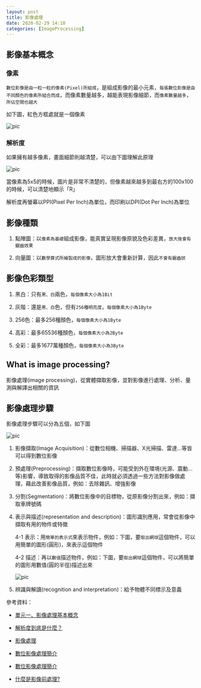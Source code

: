 ```yaml
---
layout: post    
title: 影像處理
date: 2020-02-29 14:10
categories: [ImageProcessing]
---
```


## 影像基本概念

### 像素
`數位影像是由一粒一粒的像素(Pixel)所組成`，是組成影像的最小元素，`每張數位影像是由不同顏色的像素所組合而成`，而像素數量越多，越能表現影像細節，而`像素數量越多`，`所佔空間也越大`

如下圖，紅色方框處就是一個像素

![pic](https://i.imgur.com/LTrcuER.png)

### 解析度

如果擁有越多像素，畫面細節則越清楚，可以由下圖理解此原理

![pic](https://upload.wikimedia.org/wikipedia/commons/f/f2/Resolution_illustration.png)

當像素為5x5的時候，圖片是非常不清楚的，但像素越來越多到最右方的100x100的時候，可以清楚地顯示「R」

解析度再螢幕以PPI(Pixel Per Inch)為單位，而印刷以DPI(Dot Per Inch)為單位

## 影像種類

1. 點陣圖：以`像素為基礎`組成影像，能真實呈現影像原貌及色彩差異，`放大後會有鋸齒效果`

2. 向量圖：以`數學算式所繪製成的影像`，圖形放大會重新計算，因此`不會有鋸齒狀`

## 影像色彩類型

1. 黑白：只有`黑、白`兩色，`每個像素大小為1Bit`

2. 灰階：還是`黑、白`色，但有`256種明亮度`，`每個像素大小為1Byte`

3. 256色：最多256種顏色，`每個像素大小為1Byte`

4. 高彩：最多65536種顏色，`每個像素大小為2Byte`

5. 全彩：最多1677萬種顏色，`每個像素大小為3Byte`

## What is image processing?

影像處理(image processing)，從實體擷取影像，並對影像進行處理、分析、量測與解譯出相關的資訊

## 影像處理步驟

影像處理步驟可以分為五個，如下圖

![pic](https://i.imgur.com/RVwQcIa.png)

1. 影像擷取(Image Acquisition)：從數位相機、掃描器、X光掃描、雷達...等皆可以得到數位影像

2. 預處理(Preprocessing)：擷取數位影像時，可能受到外在環境(光源、震動...等)影響，導致取得的影像品質不佳，此時就必須透過一些方法對影像做處理，藉此改善影像品質，例如：去除雜訊、增強影像

3. 分割(Segmentation)：將數位影像中的目標物，從原影像分割出來，例如：擷取車牌號碼

4. 表示與描述(representation and description)：圖形識別應用，常會從影像中擷取有用的物件或特徵 

    4-1 表示：用`簡單的表示式`來表示物件，例如：下圖，要`取出網球`這個物件，可以用簡單的圖形(圓形)，來表示這個物件

    4-2 描述：再以`數值`描述物件，例如：下圖，要`取出網球`這個物件，可以將簡單的圖形用數值(圓的半徑)描述出來

    ![pic](https://upload.wikimedia.org/wikipedia/commons/thumb/5/59/Tennis_racket_and_ball.JPG/250px-Tennis_racket_and_ball.JPG)

5. 辨識與解讀(recognition and interpretation)：給予物體不同標示及意義

參考資料：

- [單元一、影像處理基本概念](http://yuan.yocjh.kh.edu.tw/photoimpact/01.htm)

- [解析度到底是什麼？](https://www.viewsonic.com/tw/pr/content/%E8%A7%A3%E6%9E%90%E5%BA%A6%E5%88%B0%E5%BA%95%E6%98%AF%E4%BB%80%E9%BA%BC_7.html)

- [影像處理](https://zh.wikipedia.org/wiki/%E5%9B%BE%E5%83%8F%E5%A4%84%E7%90%86)

- [數位影像處理簡介](http://nova.bime.ntu.edu.tw/~ttlin/Course01/lecture_notes/C1_LECTURE_NOTE_01(2%20in%201).pdf)

- [數位影像處理簡介](http://nova.bime.ntu.edu.tw/~ttlin/Course01/lecture_notes/c1lecture_note01.htm)

- [什麼是影像前處理?](https://smasoft-tech.com/tag/%E5%BD%B1%E5%83%8F%E5%89%8D%E8%99%95%E7%90%86%E3%80%81%E5%BD%B1%E5%83%8F%E9%A0%90%E8%99%95%E7%90%86%E3%80%81%E6%A9%9F%E5%99%A8%E8%A6%96%E8%A6%BA%E3%80%81%E4%BA%8C%E5%80%BC%E5%8C%96%E3%80%81%E5%BD%A2-2/)